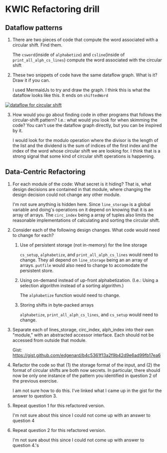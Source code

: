 # KWIC Refactoring drill

## Dataflow patterns

1. There are two pieces of code that compute the word associated with a circular shift. Find them.

    The `csword`(inside of `alphabetize`) and `csline`(inside of `print_all_alph_cs_lines`) compute the word associated with the circular shift

2. These two snippets of code have the same dataflow graph. What is it? Draw it if you can.

    I used MermaidJs to try and draw the graph. I think this is what the  dataflow looks like this. It ends on `shiftedWord`

[![dataflow for circular shift](https://mermaid.ink/img/eyJjb2RlIjoiZ3JhcGggVERcbiAgICBsaW5lcyBcbiAgICB3b3JkX25vXG4gICAgc2hpZnQgLS0-IFNwbGl0KChkZXN0cnVjdHVyZSkpXG4gICAgU3BsaXQgLS0-IGxpbmVfbm9cbiAgICBTcGxpdCAtLT4gZmlyc3Rfd29yZF9ub1xuICAgIGZpcnN0X3dvcmRfbm8gLS0-ICsoKCspKVxuICAgIHdvcmRfbm8gLS0-ICsoKCspKVxuICAgICsoKCspKSAtLT4gbW9kKCglKSlcbiAgICBsaW5lcyAtLT4gaW5kZXhPZkxpbmVcbiAgICBsaW5lX25vIC0tPiBpbmRleE9mTGluZVxuICAgIGluZGV4T2ZMaW5lIC0tPiBsaW5lXG4gICAgbGluZSAtLT4gbGVuKChsZW4pKVxuICAgIGxlbiAtLT4gbW9kXG4gICAgbW9kIC0tPiBzaGlmdEluZGV4XG4gICAgbGluZXMgLS0-IGxpbmVfbm9cbiAgICBzaGlmdEluZGV4IC0tPiBsaW5lXG4gICAgbGluZSAtLT4gc2hpZnRlZFdvcmRcbiAgICBcbiIsIm1lcm1haWQiOnsidGhlbWUiOiJkZWZhdWx0In0sInVwZGF0ZUVkaXRvciI6ZmFsc2V9)](https://mermaid-js.github.io/mermaid-live-editor/#/edit/eyJjb2RlIjoiZ3JhcGggVERcbiAgICBsaW5lcyBcbiAgICB3b3JkX25vXG4gICAgc2hpZnQgLS0-IFNwbGl0KChkZXN0cnVjdHVyZSkpXG4gICAgU3BsaXQgLS0-IGxpbmVfbm9cbiAgICBTcGxpdCAtLT4gZmlyc3Rfd29yZF9ub1xuICAgIGZpcnN0X3dvcmRfbm8gLS0-ICsoKCspKVxuICAgIHdvcmRfbm8gLS0-ICsoKCspKVxuICAgICsoKCspKSAtLT4gbW9kKCglKSlcbiAgICBsaW5lcyAtLT4gaW5kZXhPZkxpbmVcbiAgICBsaW5lX25vIC0tPiBpbmRleE9mTGluZVxuICAgIGluZGV4T2ZMaW5lIC0tPiBsaW5lXG4gICAgbGluZSAtLT4gbGVuKChsZW4pKVxuICAgIGxlbiAtLT4gbW9kXG4gICAgbW9kIC0tPiBzaGlmdEluZGV4XG4gICAgbGluZXMgLS0-IGxpbmVfbm9cbiAgICBzaGlmdEluZGV4IC0tPiBsaW5lXG4gICAgbGluZSAtLT4gc2hpZnRlZFdvcmRcbiAgICBcbiIsIm1lcm1haWQiOnsidGhlbWUiOiJkZWZhdWx0In0sInVwZGF0ZUVkaXRvciI6ZmFsc2V9)



3. How would you go about finding code in other programs that follows the circular-shift pattern? I.e.: what would you look for when skimming the code? You can't use the dataflow graph directly, but you can be inspired by it.

   I would look for the modulo operation where the divisor is the length of the list and the dividend is the sum of indices of the first index and the index of the word whose circular shift we are looking for. I think that is a strong signal that some kind of circular shift operations is happening.


## Data-Centric Refactoring

1. For each module of the code: What secret is it hiding? That is, what design decisions are contained in that module, where changing the design decision could not change any other module.

    I'm not sure anything is hidden here. Since `line_storage` is a global variable and doing's operations on it depend on knowing that it is an array of arrays. The `circ_index` being a array of tuples also limits the reasonable implementations of calculating and sorting the circular shift.

2. Consider each of the following design changes. What code would need to change for each?
   1. Use of persistent storage (not in-memory) for the line storage

      `cs_setup`, `alphabetize`, and `print_all_alph_cs_lines` would need to change. They all depend on `line_storage` being an an array of arrays. `putfile` would also need to change to accomodate the persistent store.

   2. Using on-demand instead of up-front alphabetization. (I.e.: Using a selection algorithm instead of a sorting algorithm.)

      The `alphabetize` function would need to change.

   3. Storing shifts in byte-packed arrays

      `alphabetize`, `print_all_alph_cs_lines`, and `cs_setup` would need to change.



3. Separate each of lines_storage, circ_index, alph_index into their own "module," with an abstracted accessor interface. Each should not be accessed from outside that module.

   Gist: https://gist.github.com/edgenard/b4c5361f13a2f9b42d9e6ad99fb17ea6


4. Refactor the code so that (1) the storage format of the input, and (2) the format of circular shifts are both now secrets. In particular, there should now be only one instance of the pattern you identified in question 2 of the previous exercise.

   I am not sure how to do this. I've linked what I came up in the gist for the answer to question 3.


5. Repeat question 1 for this refactored version.

   I'm not sure about this since I could not come up with an answer to question 4

6. Repeat question 2 for this refactored version.

   I'm not sure about this since I could not come up with answer to question 4.'s
